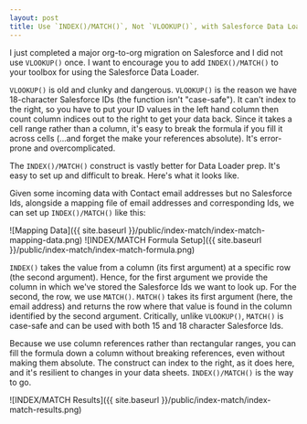 ```yaml
---
layout: post
title: Use `INDEX()/MATCH()`, Not `VLOOKUP()`, with Salesforce Data Loader 
---
```


I just completed a major org-to-org migration on Salesforce and I did not use `VLOOKUP()` once. I want to encourage you to add `INDEX()/MATCH()` to your toolbox for using the Salesforce Data Loader.

`VLOOKUP()` is old and clunky and dangerous. `VLOOKUP()` is the reason we have 18-character Salesforce IDs (the function isn't "case-safe"). It  can't index to the right, so you have to put your ID values in the left hand column then count column indices out to the right to get your data back. Since it takes a cell range rather than a column, it's easy to break the formula if you fill it across cells (...and forget the make your references absolute). It's error-prone and overcomplicated.

The `INDEX()/MATCH()` construct is vastly better for Data Loader prep. It's easy to set up and difficult to break. Here's what it looks like.

Given some incoming data with Contact email addresses but no Salesforce Ids, alongside a mapping file of email addresses and corresponding Ids, we can set up `INDEX()/MATCH()` like this:

![Mapping Data]({{ site.baseurl }}/public/index-match/index-match-mapping-data.png)
![INDEX/MATCH Formula Setup]({{ site.baseurl }}/public/index-match/index-match-formula.png)

`INDEX()` takes the value from a column (its first argument) at a specific row (the second argument). Hence, for the first argument we provide the column in which we've stored the Salesforce Ids we want to look up. For the second, the row, we use `MATCH()`. `MATCH()` takes its first argument (here, the email address) and returns the row where that value is found in the column identified by the second argument. Critically, unlike `VLOOKUP()`, `MATCH()` is case-safe and can be used with both 15 and 18 character Salesforce Ids. 
 
Because we use column references rather than rectangular ranges, you can fill the formula down a column without breaking references, even without making them absolute. The construct can index to the right, as it does here, and it's resilient to changes in your data sheets. `INDEX()/MATCH()` is the way to go.

![INDEX/MATCH Results]({{ site.baseurl }}/public/index-match/index-match-results.png)
